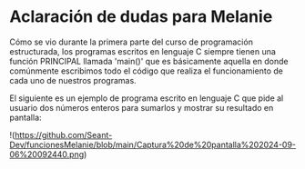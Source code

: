 # Aclaración de dudas para Melanie
Cómo se vio durante la primera parte del curso de programación estructurada, los programas escritos en lenguaje C siempre tienen una función PRINCIPAL llamada 'main()' que es básicamente aquella en donde comúnmente escribimos todo el código que realiza el funcionamiento de cada uno de nuestros programas.

El siguiente es un ejemplo de programa escrito en lenguaje C que pide al usuario dos números enteros para sumarlos y mostrar su resultado en pantalla:

!(https://github.com/Seant-Dev/funcionesMelanie/blob/main/Captura%20de%20pantalla%202024-09-06%20092440.png)
